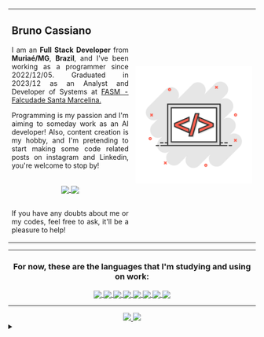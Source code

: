 <section>
  <table style="border: collapse;">
    <tr style="border: none;">
      <td style="border: none;">
       <h2>
          Bruno Cassiano
       </h2>
       <p align="justify">
          I am an <b>Full Stack Developer</b> from <b>Muriaé/MG</b>, <b>Brazil</b>, and I've been working as a programmer since 2022/12/05.
          Graduated in 2023/12 as an Analyst and Developer of Systems at 
          <a href="https://www.santamarcelina.edu.br/faculdade/muriae/">FASM - Falcudade Santa Marcelina.</a>
        </p>
        <p align="justify">
          Programming is my passion and I'm aiming to someday work as an AI developer!
          Also, content creation is my hobby, and I'm pretending to start making
          some code related posts on instagram and Linkedin, you're welcome to stop by!
        </p>
        <br/>
        <div align="center">
          <a href="https://www.instagram.com/bruno_deluca_cassiano">
            <img align="center" src="https://img.shields.io/badge/Instagram-991b30?style=for-the-badge&logo=instagram&logoColor=white"/>
          </a>
          <a href="https://www.linkedin.com/in/bruno-deluca-satil-cassiano/">
            <img align="center" src="https://img.shields.io/badge/Linkedin-991b30?style=for-the-badge&logo=linkedin&logoColor=white"/>
          </a>
        </div>
        <br/>
        <p align="justify">
          If you have any doubts about me or my codes, feel free to ask, it'll be a pleasure to help!
        </p>
      </td>
      <td width=50% style="border: none;">
        <a href="https://github.com/anuraghazra/github-readme-stats">
          <img src="https://github.com/DeveloperIlusion/DeveloperIlusion/blob/main/image-to-profile.png" />
        </a>
      </td>
    </tr>
  </table>
</section>

<hr/>

<section align="center">
  <h3 style="color:f50743;">
       For now, these are the languages that I'm studying and using on work:
  </h3>
  <div>
    <a href="https://github.com/anuraghazra/convoychat">
      <img align="center" src="https://img.shields.io/badge/PHP-991b30?style=for-the-badge&logo=php&logoColor=white"/>
    </a>
    <a href="https://github.com/anuraghazra/convoychat">
      <img align="center" src="https://img.shields.io/badge/HTML5-991b30?style=for-the-badge&logo=html5&logoColor=white"/>
    </a>
    <a href="https://github.com/anuraghazra/convoychat">
      <img align="center" src="https://img.shields.io/badge/CSS3-991b30?style=for-the-badge&logo=css3&logoColor=white"/>
    </a>
    <a href="https://github.com/anuraghazra/convoychat">
      <img align="center" src="https://img.shields.io/badge/JavaScript-991b30?style=for-the-badge&logo=javascript&logoColor=white"/>
    </a>
    <a href="https://github.com/anuraghazra/convoychat">
      <img align="center" src="https://img.shields.io/badge/MySQL-991b30?style=for-the-badge&logo=mysql&logoColor=white"/>
    </a>
    <a href="https://github.com/anuraghazra/convoychat">
      <img align="center" src="https://img.shields.io/badge/C%2B%2B-991b30?style=for-the-badge&logo=c%2B%2B&logoColor=white"/>
    </a>
    <a href="https://github.com/anuraghazra/convoychat">
      <img align="center" src="https://img.shields.io/badge/Java-991b30?style=for-the-badge&logo=openjdk&logoColor=white"/>
    </a>
    <a href="https://github.com/anuraghazra/convoychat">
      <img align="center" src="https://img.shields.io/badge/Python-991b30?style=for-the-badge&logo=python&logoColor=white"/>
    </a>
  </div>
</section>

<hr/>

<section align="center">
  <a href="https://github.com/anuraghazra/github-readme-stats">
    <img height=180 src="https://github-readme-stats.vercel.app/api?username=DeveloperIlusion&theme=transparent&bg_color=991b30&border_color=fff&show_icons=true&icon_color=FFF&title_color=FFF&text_color=FFF"/>
  </a>
  <a href="https://github.com/anuraghazra/convoychat">
    <img height=180 src="https://github-readme-stats.vercel.app/api/top-langs/?username=anuraghazra&layout=donut&bg_color=991b30&border_color=fff&title_color=fff&text_color=fff"/>
  </a>
</section>

<details align="left">
  <summary></summary>
    - Badges by <a href="https://shields.io/">shields.io</a><br>
    - GitHub Stats by <a href="https://github.com/anuraghazra/github-readme-stats">anuraghazra</a>
    - An special thanks for <a href="https://github.com/elidianaandrade">@elidianaandrade</a>, the teacher who made me learn a lot about GitHub. 
</details>
